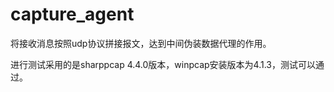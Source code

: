 # capture_agent
将接收消息按照udp协议拼接报文，达到中间伪装数据代理的作用。

进行测试采用的是sharppcap 4.4.0版本，winpcap安装版本为4.1.3，测试可以通过。
